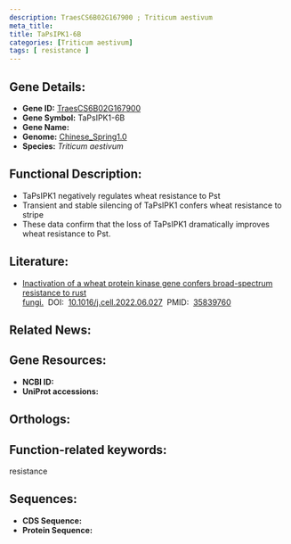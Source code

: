 ```yaml
---
description: TraesCS6B02G167900 ; Triticum aestivum
meta_title:
title: TaPsIPK1-6B
categories: [Triticum aestivum]
tags: [ resistance ]
---
```


## Gene Details:
- **Gene ID:**	[TraesCS6B02G167900]()
- **Gene Symbol:** TaPsIPK1-6B
- **Gene Name:** 
- **Genome:** [Chinese_Spring1.0]()
- **Species:** *Triticum aestivum*

## Functional Description:
   - TaPsIPK1 negatively regulates wheat resistance to Pst
   - Transient and stable silencing of TaPsIPK1 confers wheat resistance to stripe
   - These data confirm that the loss of TaPsIPK1 dramatically improves wheat resistance to Pst.

## Literature:
   - [Inactivation of a wheat protein kinase gene confers broad-spectrum resistance to rust fungi.]( https://www.sciencedirect.com/science/article/pii/S0092867422007796?via%3Dihub)&nbsp;&nbsp;DOI:&nbsp;&nbsp;[10.1016/j.cell.2022.06.027](https://www.sciencedirect.com/science/article/pii/S0092867422007796?via%3Dihub)&nbsp;&nbsp;PMID:&nbsp;&nbsp;[35839760](https://pubmed.ncbi.nlm.nih.gov/35839760/)

## Related News:

## Gene Resources:
- **NCBI ID:** [](https://www.ncbi.nlm.nih.gov/gene/?term=)
- **UniProt accessions:** [](https://www.uniprot.org/uniprotkb//entry)

## Orthologs:

## Function-related keywords:
resistance

## Sequences:
- **CDS Sequence:**
- **Protein Sequence:**
